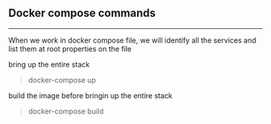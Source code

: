 <!-- @format -->

## Docker compose commands

---
When we work in docker compose file, we will identify all the services and list them at root properties on the file


bring up the entire stack

> docker-compose up

build the image before bringin up the entire stack

> docker-compose build